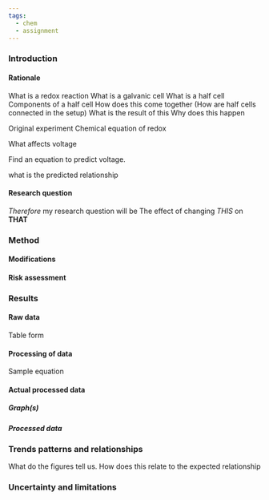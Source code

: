 ```yaml
---
tags:
  - chem
  - assignment
---
```

### Introduction

#### Rationale 
What is a redox reaction
What is a galvanic cell
What is a half cell
	Components of a half cell
How does this come together (How are half cells connected in the setup)
	What is the result of this 
	Why does this happen

Original experiment
	Chemical equation of redox 

What affects voltage

Find an equation to predict voltage. 

what is the predicted relationship
#### Research question
*Therefore* my research question will be
The effect of changing *THIS* on **THAT**

### Method
#### Modifications
#### Risk assessment

### Results
#### Raw data 
Table form

#### Processing of data
Sample equation

#### Actual processed data
##### Graph(s)
##### Processed data

### Trends patterns and relationships

What do the figures tell us. 
How does this relate to the expected relationship

### Uncertainty and limitations
